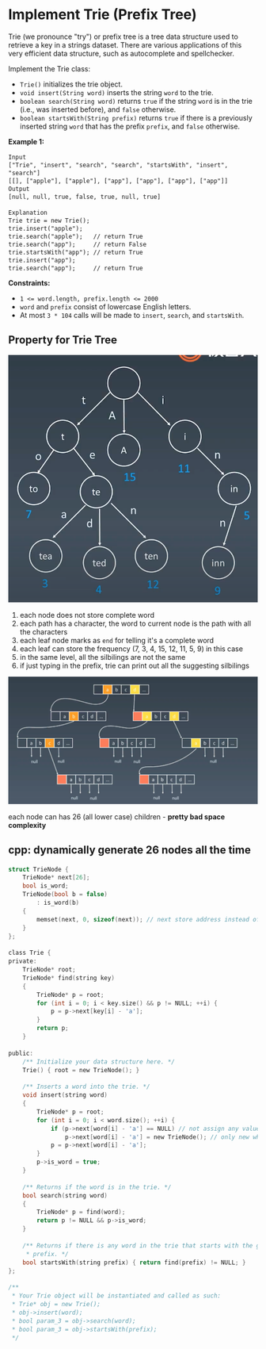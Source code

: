 # Implement Trie (Prefix Tree)

Trie (we pronounce "try") or prefix tree is a tree data structure used to retrieve a key in a strings dataset. There are various applications of this very efficient data structure, such as autocomplete and spellchecker.

Implement the Trie class:

- `Trie()` initializes the trie object.
- `void insert(String word)` inserts the string `word` to the trie.
- `boolean search(String word)` returns `true` if the string `word` is in the trie (i.e., was inserted before), and `false` otherwise.
- `boolean startsWith(String prefix)` returns `true` if there is a previously inserted string `word` that has the prefix `prefix`, and `false` otherwise.

 

**Example 1:**

```
Input
["Trie", "insert", "search", "search", "startsWith", "insert", "search"]
[[], ["apple"], ["apple"], ["app"], ["app"], ["app"], ["app"]]
Output
[null, null, true, false, true, null, true]

Explanation
Trie trie = new Trie();
trie.insert("apple");
trie.search("apple");   // return True
trie.search("app");     // return False
trie.startsWith("app"); // return True
trie.insert("app");
trie.search("app");     // return True
```

 

**Constraints:**

- `1 <= word.length, prefix.length <= 2000`
- `word` and `prefix` consist of lowercase English letters.
- At most `3 * 104` calls will be made to `insert`, `search`, and `startsWith`.

## Property for Trie Tree

![Screen Shot 2020-04-25 at 6.16.08 PM.png](resources/1BDFAC75203D6103ED7BDA046708027C.png)

1. each node does not store complete word
2. each path has a character, the word to current node is the path with all the characters
3. each leaf node marks as `end` for telling it's a complete word
4. each leaf can store the frequency (7, 3, 4, 15, 12, 11, 5, 9) in this case
5. in the same level, all the silbilings are not the same
6. if just typing in the prefix, trie can print out all the suggesting silbilings

![Screen Shot 2020-04-25 at 6.22.03 PM.png](resources/53E2049F8A91A184083AB85827B4396D.png)

each node can has 26 (all lower case) children - **pretty bad space complexity**

## cpp: dynamically generate 26 nodes all the time

```c
struct TrieNode {
    TrieNode* next[26];
    bool is_word;
    TrieNode(bool b = false)
        : is_word(b)
    {
        memset(next, 0, sizeof(next)); // next store address instead of the value itself
    }
};

class Trie {
private:
    TrieNode* root;
    TrieNode* find(string key)
    {
        TrieNode* p = root;
        for (int i = 0; i < key.size() && p != NULL; ++i) {
            p = p->next[key[i] - 'a'];
        }
        return p;
    }

public:
    /** Initialize your data structure here. */
    Trie() { root = new TrieNode(); }

    /** Inserts a word into the trie. */
    void insert(string word)
    {
        TrieNode* p = root;
        for (int i = 0; i < word.size(); ++i) {
            if (p->next[word[i] - 'a'] == NULL) // not assign any value yet
                p->next[word[i] - 'a'] = new TrieNode(); // only new when 
            p = p->next[word[i] - 'a'];
        }
        p->is_word = true;
    }

    /** Returns if the word is in the trie. */
    bool search(string word)
    {
        TrieNode* p = find(word);
        return p != NULL && p->is_word;
    }

    /** Returns if there is any word in the trie that starts with the given
     * prefix. */
    bool startsWith(string prefix) { return find(prefix) != NULL; }
};

/**
 * Your Trie object will be instantiated and called as such:
 * Trie* obj = new Trie();
 * obj->insert(word);
 * bool param_3 = obj->search(word);
 * bool param_3 = obj->startsWith(prefix);
 */

```